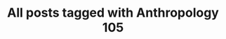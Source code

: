 ---
layout: tag
title: "All posts tagged with Anthropology 105"
permalink: /weblog/tags/anthropology-105/
taxonomy: Anthropology 105
---
